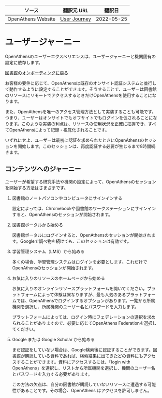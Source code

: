 | ソース | 翻訳元 URL | 翻訳日 |
| ---- | ---- | ---- |
| OpenAthens Website | [User Journey](https://www.openathens.net/librarians/onboarding-for-librarians/library-onboarding-user-journey/) | 2022-05-25 |

# ユーザージャーニー
OpenAthensのユーザーエクスペリエンスは、ユーザージャーニーと機関固有の設定に依存します。

[図書館のオンボーディングに戻る](https://www.openathens.net/librarians/onboarding-for-librarians/)


お客様の要件に応じて、OpenAthensは既存のオンサイト認証システムと並行して動作するように設定することができます。そうすることで、ユーザーは図書館のリソースにリモートでアクセスするときだけOpenAthensを使用することになります。

また、OpenAthensを唯一のアクセス管理方法として実装することも可能です。つまり、ユーザーはオンサイトでもオフサイトでもログインを促されることになります。このような実装の利点は、リソースの使用状況を正確に把握でき、すべてOpenAthensによって記録・視覚化されることです。

いずれにせよ、ユーザーは最初に認証を求められたときにOpenAthensのセッションを開始します。このセッションは、再度認証する必要が生じるまで8時間続きます。


## コンテンツへのジャーニー

ユーザーが希望する研究手法や機関の設定によって、OpenAthensのセッションを開始する方法はさまざまです。

1. 図書館のノートパソコンやコンピュータにサインインする
    
     設定によっては、Chromebookや図書館のワークステーションにサインインすると、OpenAthensのセッションが開始されます。

1. 図書館ポータルから始める

    図書館ポータルにログインすると、OpenAthensのセッションが開始されます。Googleで調べ物を続けても、このセッションは有効です。
1. 学習管理システム（LMS）から始める

    多くの場合、学習管理システムはログインを必要とします。これだけでOpenAthensのセッションが開始されます。

1. お気に入りのリソースのホームページから始める

    お気に入りのオンラインリソースプラットフォームを開いてください。プラットフォームによって体験は異なりますが、最も人気のあるプラットフォームでは、OpenAthensでログインするオプションがあります。一覧から所属機関を選択し、所属機関のユーザー名とパスワードを入力します。

    プラットフォームによっては、ログイン時にフェデレーションの選択を求められることがありますので、必要に応じてOpenAthens Federationを選択してください。

1. Google または Google Scholar から始める

    まだ認証をしていない場合は、Google検索後に認証することができます。図書館が購読している資料であれば、検索結果に出てきたどの資料にもアクセスすることができます。資料にアクセスするには、「login with OpenAthens」を選択し、リストから所属機関を選択し、機関のユーザー名とパスワードを入力する必要があります。

    この方法の欠点は、自分の図書館が購読していないリソースに遭遇する可能性があることです。その場合、OpenAthens はアクセスを許可しません。



